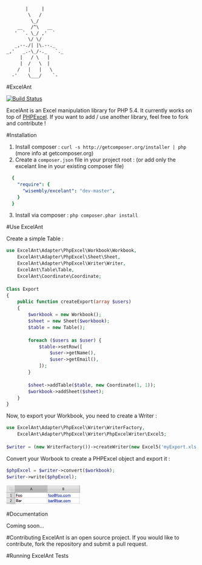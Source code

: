            |     |
            \   /
             \_/
        __   /^\   __
       '  `. \_/ ,'  `
            \/ \/
       _,--./| |\.--._
    _,'   _.-\_/-._   `._
         |   / \   |
         |  /   \  |
        /   |   |   \
      -'    \___/    `-

#ExcelAnt

[![Build Status](https://travis-ci.org/Wisembly/ExcelAnt.png?branch=master)](https://travis-ci.org/Wisembly/ExcelAnt)

ExcelAnt is an Excel manipulation library for PHP 5.4. It currently works on top of [PHPExcel](https://github.com/PHPOffice/PHPExcel).
If you want to add / use another library, feel free to fork and contribute !

#Installation

1. Install composer : `curl -s http://getcomposer.org/installer | php`
(more info at getcomposer.org)
2. Create a `composer.json` file in your project root :
(or add only the excelant line in your existing composer file)

```yml
  {
    "require": {
      "wisembly/excelant": "dev-master",
    }
  }
```

3. Install via composer : `php composer.phar install`

#Use ExcelAnt

Create a simple Table :

```php
use ExcelAnt\Adapter\PhpExcel\Workbook\Workbook,
    ExcelAnt\Adapter\PhpExcel\Sheet\Sheet,
    ExcelAnt\Adapter\PhpExcel\Writer\Writer,
    ExcelAnt\Table\Table,
    ExcelAnt\Coordinate\Coordinate;

Class Export
{
    public function createExport(array $users)
    {
        $workbook = new Workbook();
        $sheet = new Sheet($workbook);
        $table = new Table();

        foreach ($users as $user) {
            $table->setRow([
                $user->getName(),
                $user->getEmail(),
            ]);
        }

        $sheet->addTable($table, new Coordinate(1, 1));
        $workbook->addSheet($sheet);
    }
}
```

Now, to export your Workbook, you need to create a Writer :

```php
use ExcelAnt\Adapter\PhpExcel\Writer\WriterFactory,
    ExcelAnt\Adapter\PhpExcel\Writer\PhpExcelWriter\Excel5;

$writer = (new WriterFactory())->createWriter(new Excel5('myExport.xls');
```

Convert your Worbook to create a PHPExcel object and export it :

```php
$phpExcel = $writer->convert($workbook);
$writer->write($phpExcel);
```


![Simple table](/docs/simple-table.png)

#Documentation

Coming soon...

#Contributing
ExcelAnt is an open source project. If you would like to contribute, fork the repository and submit a pull request.

#Running ExcelAnt Tests
